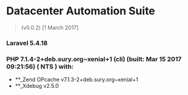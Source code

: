 # Datacenter Automation Suite 
> (v0.0.2) [1 March 2017]


###  **Laravel** 5.4.18

###  **PHP** 7.1.4-2+deb.sury.org~xenial+1 (cli) (built: Mar 15 2017 09:21:56) ( NTS ) with: 
- **_Zend OPcache v7.1.3-2+deb.sury.org~xenial+1
- **_Xdebug v2.5.0
